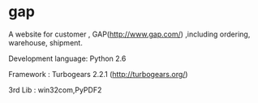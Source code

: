 gap
===

A website for customer , GAP(http://www.gap.com/) ,including ordering, warehouse, shipment.

Development language: Python 2.6 

Framework : Turbogears 2.2.1 (http://turbogears.org/) 

3rd Lib : win32com,PyPDF2
